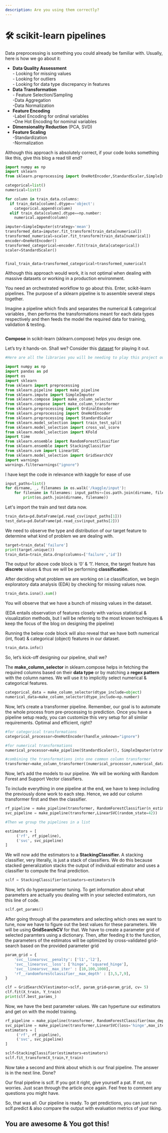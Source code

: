 ```yaml
---
description: Are you using them correctly?
---
```


# 🛠 scikit-learn pipelines

Data preprocessing is something you could already be familiar with. Usually, here is how we go about it:

* **Data Quality Assessment**\
  \- Looking for missing values\
  \- Looking for outliers\
  \- Looking for data type discrepancy in features
* **Data Transformation**\
  \- Feature Selection/Sampling\
  \-Data Aggregation\
  \-Data Normalization
* **Feature Encoding**\
  \-Label Encoding for ordinal variables\
  \-One Hot Encoding for nominal variables
* **Dimensionality Reduction** (PCA, SVD)
* **Feature Scaling**\
  \-Standardization\
  \-Normalization

Although this approach is absolutely correct, if your code looks something like this, give this blog a read till end?

```python
import numpy as np
import sklearn
from sklearn.preprocessing import OneHotEncoder,StandardScaler,SimpleImputer

categorical=list()
numerical=list()

for column in train_data.columns:
  if train_data[column].dtype=='object':
    categorical.append(column)
  elif train_data[column].dtype==np.number:
    numerical.append(column)

imputer=SimpleImputer(strategy='mean')
transformed_data=imputer.fit_transform(train_data[numerical])
transformed_numerical=scaler.fit_transform(train_data[numerical])
encoder=OneHotEncoder()
transformed_categorical=encoder.fit(train_data[categorical])
scaler=StandardScaler()


final_train_data=transformed_categorical+transformed_numericalt
```

Although this approach would work, it is not optimal when dealing with massive datasets or working in a production environment.

You need an orchestrated workflow to go about this. Enter, scikit-learn pipelines. The purpose of a sklearn pipeline is to assemble several steps together.

Imagine a pipeline which finds and separates the numerical & categorical variables , then performs the transformations meant for each data types respectively and then feeds the model the required data for training, validation & testing.

<figure><img src="../.gitbook/assets/image (1) (1).png" alt=""><figcaption></figcaption></figure>

**Compose** in scikit-learn (sklearn.compose) helps you design one.

Let’s try it hands-on. Shall we? Consider this [dataset](https://www.kaggle.com/competitions/tabular-playground-series-aug-2022/data) for playing it out.

```python
#Here are all the libraries you will be needing to play this project out

import numpy as np 
import pandas as pd 
import os
import sklearn
from sklearn import preprocessing
from sklearn.pipeline import make_pipeline
from sklearn.impute import SimpleImputer
from sklearn.compose import make_column_selector
from sklearn.compose import make_column_transformer
from sklearn.preprocessing import OrdinalEncoder
from sklearn.preprocessing import OneHotEncoder
from sklearn.preprocessing import StandardScaler
from sklearn.model_selection import train_test_split
from sklearn.model_selection import cross_val_score
from sklearn.model_selection import KFold
import time
from sklearn.ensemble import RandomForestClassifier
from sklearn.ensemble import StackingClassifier
from sklearn.svm import LinearSVC
from sklearn.model_selection import GridSearchCV
import warnings
warnings.filterwarnings("ignore")
```

I have kept the code in relevance with kaggle for ease of use

```python
input_paths=list() 
for dirname, _, filenames in os.walk('/kaggle/input'): 
    for filename in filenames: input_paths+=[os.path.join(dirname, filename)] 
        print(os.path.join(dirname, filename))
```

Let's import the train and test data now.

```python
train_data=pd.DataFrame(pd.read_csv(input_paths[1]))
test_data=pd.DataFrame(pd.read_csv(input_paths[2]))
```

We need to observe the type and distribution of our target feature to determine what kind of problem we are dealing with.

```python
target=train_data['failure']
print(target.unique()) 
train_data=train_data.drop(columns=['failure','id'])
```

The output for above code block is ‘0’ & ‘1’. Hence, the target feature has **discrete** values & thus we will be performing **classification**.

After deciding what problem we are working on i.e classification, we begin exploratory data analysis (EDA) by checking for missing values now.

```python
train_data.isna().sum()
```

You will observe that we have a bunch of missing values in the dataset.

(EDA entails observation of features closely with various statistical & visualization methods, but I will be referring to the most known techniques & keep the focus of the blog on designing the pipeline)

Running the below code block will also reveal that we have both numerical (int, float) & categorical (object) features in our dataset.

```python
train_data.info()
```

So, let’s kick-off designing our pipeline, shall we?

The **make\_column\_selector** in sklearn.compose helps in fetching the required columns based on their **data type** or by matching a **regex pattern** with the column names. We will use it to implicitly select numerical & categorical features.

```python
categorical_data = make_column_selector(dtype_include=object)
numerical_data=make_column_selector(dtype_include=np.number)
```

Now, let’s create a transformer pipeline. Remember, our goal is to automate the whole process from pre-processing to prediction. Once you have a pipeline setup ready, you can customize this very setup for all similar requirements. Optimal and efficient, right?

```python
#for categorical transformations
categorical_processor=OneHotEncoder(handle_unknown="ignore") 

#for numerical transformations
numerical_processor=make_pipeline(StandardScaler(), SimpleImputer(strategy="mean", add_indicator=True)) 

#combining the transformations into one common column transformer
transformer=make_column_transformer((numerical_processor,numerical_data),(categorical_processor,categorical_data))
```

Now, let’s add the models to our pipeline. We will be working with Random Forest and Support Vector classifiers.

To include everything in one pipeline at the end, we have to keep including the previously done work to each step. Hence, we add our column transformer first and then the classifier.

```python
rf_pipeline = make_pipeline(transformer, RandomForestClassifier(n_estimators=10, random_state=42))
svc_pipeline = make_pipeline(transformer,LinearSVC(random_state=42))

#Then we group the pipelines in a list

estimators = [
     ('rf', rf_pipeline),
     ('svc', svc_pipeline) 
]
```

We will now add the estimators to a **StackingClassifier.** A stacking classifier, very literally, is just a stack of classifiers. We do this because stacked generalization stacks the output of individual estimator and uses a classifier to compute the final prediction.

```python
sclf = StackingClassifier(estimators=estimators)b
```

Now, let’s do hyperparameter tuning. To get information about what parameters are actually you dealing with in your selected estimators, run this line of code.

```python
sclf.get_params()
```

After going through all the parameters and selecting which ones we want to tune, now we have to figure out the best values for these parameters. We will be using **GridSearchCV** for that. We have to create a parameter grid of selected paramters using a dictionary. Then, after feeding it to the function, the parameters of the estimatos will be optimized by cross-validated grid-search based on the provided parameter grid

```python
param_grid = { 
    'svc__linearsvc__penalty': ['l1','l2'],
    'svc__linearsvc__loss': ['hinge', 'squared_hinge'],
    'svc__linearsvc__max_iter' : [10,100,1000],
    'rf__randomforestclassifier__max_depth' : [3,5,7,9],
}

clf = GridSearchCV(estimator=sclf, param_grid=param_grid, cv= 5)
clf.fit(X_train, Y_train)
print(clf.best_params_)
```

Now, we have the best parameter values. We can hypertune our estimators and get on with the model training.

```python
rf_pipeline = make_pipeline(transformer, RandomForestClassifier(max_depth=3, random_state=42))
svc_pipeline = make_pipeline(transformer,LinearSVC(loss='hinge',max_iter=10,penalty='l2'))
estimators = [
     ('rf', rf_pipeline),
     ('svc', svc_pipeline) 
]

sclf=StackingClassifier(estimators=estimators)
sclf.fit_transform(X_train,Y_train)
```

Now take a second and think about which is our final pipeline. The answer is in the next line. Done?

Our final pipeline is sclf. If you got it right, give yourself a pat. If not, no worries. Just scan through the article once again. Feel free to comment any questions you might have.

So, that was all. Our pipeline is ready. To get predictions, you can just run sclf.predict & also compare the output with evaluation metrics of your liking.

## You are awesome & You got this! <a href="#c3eb" id="c3eb"></a>
